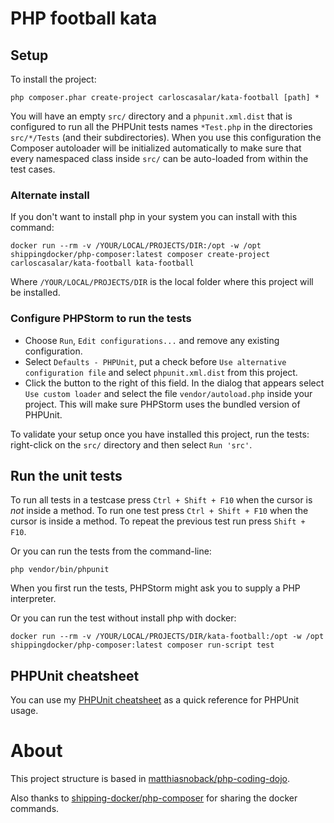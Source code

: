 # PHP football kata

## Setup

To install the project:

    php composer.phar create-project carloscasalar/kata-football [path] *

You will have an empty ``src/`` directory and a ``phpunit.xml.dist`` that is configured to run all the PHPUnit tests
names ``*Test.php`` in the directories ``src/*/Tests`` (and their subdirectories). When you use this configuration the
Composer autoloader will be initialized automatically to make sure that every namespaced class inside ``src/`` can be
auto-loaded from within the test cases.

### Alternate install

If you don't want to install php in your system you can install with this command:

    docker run --rm -v /YOUR/LOCAL/PROJECTS/DIR:/opt -w /opt shippingdocker/php-composer:latest composer create-project carloscasalar/kata-football kata-football
    
Where `/YOUR/LOCAL/PROJECTS/DIR` is the local folder where this project will be installed.    

### Configure PHPStorm to run the tests

- Choose ``Run``, ``Edit configurations...`` and remove any existing configuration.
- Select ``Defaults - PHPUnit``, put a check before ``Use alternative configuration file`` and select
  ``phpunit.xml.dist`` from this project.
- Click the button to the right of this field. In the dialog that appears select ``Use custom loader`` and select the
  file ``vendor/autoload.php`` inside your project. This will make sure PHPStorm uses the bundled version of PHPUnit.

To validate your setup once you have installed this project, run the tests: right-click on the ``src/`` directory and
then select ``Run 'src'``.

## Run the unit tests

To run all tests in a testcase press ``Ctrl + Shift + F10`` when the cursor is *not* inside a method.
To run one test press ``Ctrl + Shift + F10`` when the cursor is inside a method.
To repeat the previous test run press ``Shift + F10``.

Or you can run the tests from the command-line:

    php vendor/bin/phpunit

When you first run the tests, PHPStorm might ask you to supply a PHP interpreter.

Or you can run the test without install php with docker:
    
    docker run --rm -v /YOUR/LOCAL/PROJECTS/DIR/kata-football:/opt -w /opt shippingdocker/php-composer:latest composer run-script test 

## PHPUnit cheatsheet

You can use my [PHPUnit cheatsheet](https://github.com/matthiasnoback/workshop-unit-testing/blob/master/cheatsheet.md)
as a quick reference for PHPUnit usage.

# About 

This project structure is based in [matthiasnoback/php-coding-dojo](https://github.com/matthiasnoback/php-coding-dojo).

Also thanks to [shipping-docker/php-composer](https://github.com/shipping-docker/php-composer) for sharing the docker commands.
